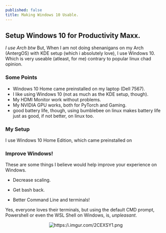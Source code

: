 ```yaml
---
published: false
title: Making Windows 10 Usable.
---
```

## Setup Windows 10 for Productivity Maxx.

_I use Arch btw_
But, When I am not doing shenanigans on my Arch (AntergOS) with KDE setup (which i absolutely love), I use Windows 10. Which is very useable (atleast, for me) contrary to popular linux chad opinion.

### Some Points

- Windows 10 Home came preinstalled on my laptop (Dell 7567).
- I like using Windows 10 (not as much as the KDE setup, though).
- My HDMI Monitor work without problems.
- My NVIDIA GPU works, both for PyTorch and Gaming.
- good battery life, though, using bumblebee on linux makes battery life just as good, if not better, on linux too.

### My Setup

I use Windows 10 Home Edition, which came preinstalled on 

### Improve Windows!

These are some things I believe would help improve your experience on Windows.

- Decrease scaling.

- Get bash back.

- Better Command Line and terminals!

Yes, everyone loves their terminals, but using the default CMD prompt, Powershell or even the WSL Shell on Windows, is, _unpleasant_.

<center><img src='https://i.imgur.com/P03Q9Or.jpg' max-width='80%' alt='https:/i.imgur.com/2CEXSY1.png'></center>


